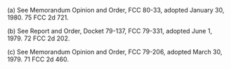 (a) See Memorandum Opinion and Order, FCC 80-33, adopted January 30, 1980. 75 FCC 2d 721.

(b) See Report and Order, Docket 79-137, FCC 79-331, adopted June 1, 1979. 72 FCC 2d 202.

(c) See Memorandum Opinion and Order, FCC 79-206, adopted March 30, 1979. 71 FCC 2d 460.

